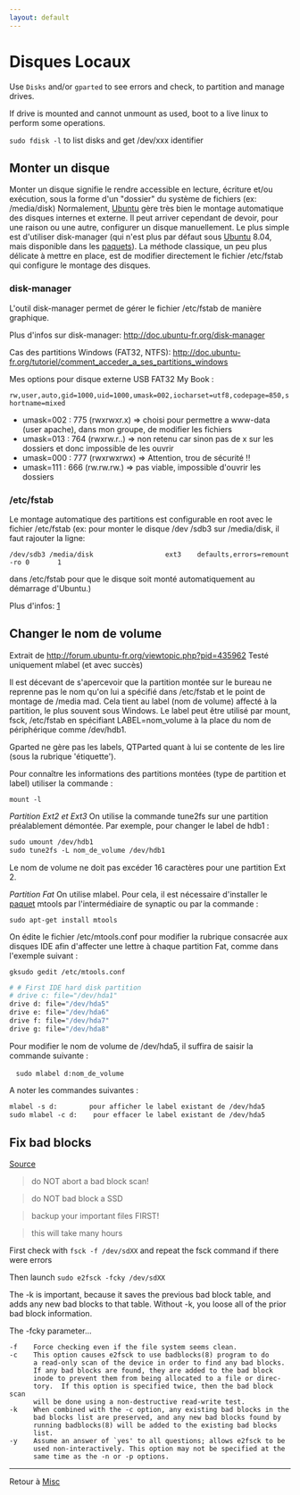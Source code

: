 ```yaml
---
layout: default
---
```


# Disques Locaux

Use `Disks` and/or `gparted` to see errors and check, to partition and manage drives.

If drive is mounted and cannot unmount as used, boot to a live linux to perform some operations.

`sudo fdisk -l` to list disks and get /dev/xxx identifier

## Monter un disque

Monter un disque signifie le rendre accessible en lecture, écriture
et/ou exécution, sous la forme d'un "dossier" du système de fichiers
(ex: /media/disk) Normalement, [Ubuntu](linux/dist/Ubuntu) gère très
bien le montage automatique des disques internes et externe. Il peut
arriver cependant de devoir, pour une raison ou une autre, configurer un
disque manuellement. Le plus simple est d'utiliser disk-manager (qui
n'est plus par défaut sous [Ubuntu](linux/dist/Ubuntu) 8.04, mais
disponible dans les [paquets](Paquet)). La méthode classique,
un peu plus délicate à mettre en place, est de modifier directement le
fichier /etc/fstab qui configure le montage des disques.

### disk-manager

L'outil disk-manager permet de gérer le fichier /etc/fstab de manière
graphique.

Plus d'infos sur disk-manager: <http://doc.ubuntu-fr.org/disk-manager>

Cas des partitions Windows (FAT32, NTFS):
<http://doc.ubuntu-fr.org/tutoriel/comment_acceder_a_ses_partitions_windows>

Mes options pour disque externe USB FAT32 My Book :

`rw,user,auto,gid=1000,uid=1000,umask=002,iocharset=utf8,codepage=850,shortname=mixed`

- umask=002 : 775 (rwxrwxr.x) =\> choisi pour permettre a www-data (user
  apache), dans mon groupe, de modifier les fichiers
- umask=013 : 764 (rwxrw.r..) =\> non retenu car sinon pas de x sur les
  dossiers et donc impossible de les ouvrir
- umask=000 : 777 (rwxrwxrwx) =\> Attention, trou de sécurité !!
- umask=111 : 666 (rw.rw.rw.) =\> pas viable, impossible d'ouvrir les
  dossiers

### /etc/fstab

Le montage automatique des partitions est configurable en root avec le
fichier /etc/fstab (ex: pour monter le disque /dev /sdb3 sur
/media/disk, il faut rajouter la ligne:

`/dev/sdb3 /media/disk                  ext3    defaults,errors=remount-ro 0       1`

dans /etc/fstab pour que le disque soit monté automatiquement au
démarrage d'Ubuntu.)

Plus d'infos: [1](http://www.lea-linux.org/cached/index/Fstab.html)

## Changer le nom de volume

Extrait de <http://forum.ubuntu-fr.org/viewtopic.php?pid=435962> Testé
uniquement mlabel (et avec succès)

Il est décevant de s'apercevoir que la partition montée sur le bureau ne
reprenne pas le nom qu'on lui a spécifié dans /etc/fstab et le point de
montage de /media mad. Cela tient au label (nom de volume) affecté à la
partition, le plus souvent sous Windows. Le label peut être utilisé par
mount, fsck, /etc/fstab en spécifiant LABEL=nom_volume à la place du nom
de périphérique comme /dev/hdb1.

Gparted ne gère pas les labels, QTParted quant à lui se contente de les
lire (sous la rubrique 'étiquette').

Pour connaître les informations des partitions montées (type de
partition et label) utiliser la commande :

`mount -l`

*Partition Ext2 et Ext3* On utilise la commande tune2fs sur une
partition préalablement démontée. Par exemple, pour changer le label de
hdb1 :

```sh
sudo umount /dev/hdb1
sudo tune2fs -L nom_de_volume /dev/hdb1
```

Le nom de volume ne doit pas excéder 16 caractères pour une partition
Ext 2.

*Partition Fat* On utilise mlabel. Pour cela, il est nécessaire
d'installer le [paquet](Paquet) mtools par l'intermédiaire de
synaptic ou par la commande :

`sudo apt-get install mtools`

On édite le fichier /etc/mtools.conf pour modifier la rubrique consacrée
aux disques IDE afin d'affecter une lettre à chaque partition Fat, comme
dans l'exemple suivant :

`gksudo gedit /etc/mtools.conf`

```sh
# # First IDE hard disk partition
# drive c: file="/dev/hda1"
drive d: file="/dev/hda5"
drive e: file="/dev/hda6"
drive f: file="/dev/hda7"
drive g: file="/dev/hda8"
```

Pour modifier le nom de volume de /dev/hda5, il suffira de saisir la
commande suivante :

   `sudo mlabel d:nom_de_volume`

A noter les commandes suivantes :

```sh
mlabel -s d:        pour afficher le label existant de /dev/hda5
sudo mlabel -c d:    pour effacer le label existant de /dev/hda5
```

## Fix bad blocks

[Source](https://askubuntu.com/questions/1278032/fixing-bad-sectors-of-a-hard-drive)

> do NOT abort a bad block scan!

> do NOT bad block a SSD

> backup your important files FIRST!

> this will take many hours

First check with `fsck -f /dev/sdXX` and repeat the fsck command if there were errors

Then launch `sudo e2fsck -fcky /dev/sdXX`

The -k is important, because it saves the previous bad block table, and adds any new bad blocks to that table. Without -k, you loose all of the prior bad block information.

The -fcky parameter...

   ```
   -f    Force checking even if the file system seems clean.
   -c    This option causes e2fsck to use badblocks(8) program to do
         a read-only scan of the device in order to find any bad blocks.
         If any bad blocks are found, they are added to the bad block
         inode to prevent them from being allocated to a file or direc‐
         tory.  If this option is specified twice, then the bad block scan
         will be done using a non-destructive read-write test.
   -k    When combined with the -c option, any existing bad blocks in the
         bad blocks list are preserved, and any new bad blocks found by
         running badblocks(8) will be added to the existing bad blocks
         list.
   -y    Assume an answer of `yes' to all questions; allows e2fsck to be
         used non-interactively. This option may not be specified at the
         same time as the -n or -p options.
   ```

------------------------------------------------------------------------

Retour à [Misc](Misc)
